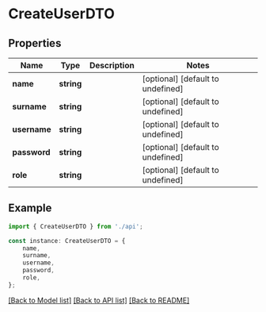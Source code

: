 # CreateUserDTO


## Properties

Name | Type | Description | Notes
------------ | ------------- | ------------- | -------------
**name** | **string** |  | [optional] [default to undefined]
**surname** | **string** |  | [optional] [default to undefined]
**username** | **string** |  | [optional] [default to undefined]
**password** | **string** |  | [optional] [default to undefined]
**role** | **string** |  | [optional] [default to undefined]

## Example

```typescript
import { CreateUserDTO } from './api';

const instance: CreateUserDTO = {
    name,
    surname,
    username,
    password,
    role,
};
```

[[Back to Model list]](../README.md#documentation-for-models) [[Back to API list]](../README.md#documentation-for-api-endpoints) [[Back to README]](../README.md)
